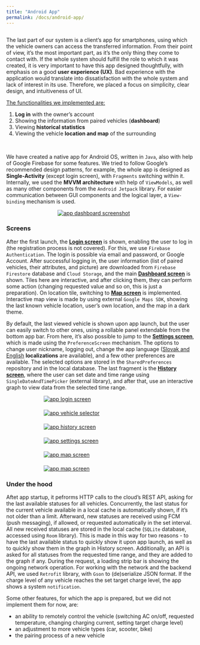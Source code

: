 ```yaml
---
title: "Android App"
permalink: /docs/android-app/
---
```



<div style="display: flex; flex-flow: row wrap; justify-content:center">
	<div style="flex-grow:1; flex-basis:65%;">
		<p>The last part of our system is a client’s app for smartphones, using which the vehicle owners can access the transferred information. From their point of view, it’s the most important part, as it’s the only thing they come to contact with. If the whole system should fulfill the role to which it was created, it is very important to have this app designed thoughtfully, with emphasis on a good <b>user experience (UX)</b>. Bad experience with the application would translate into dissatisfaction with the whole system and lack of interest in its use. Therefore, we placed a focus on simplicity, clear design, and intuitiveness of UI.</p>
		<u>The functionalities we implemented are:</u>
		<ol>
			<li><b>Log in</b> with the owner’s account</li>
			<li>Showing the information from paired vehicles (<b>dashboard</b>)</li>
			<li>Viewing <b>historical statistics</b></li>
			<li>Viewing the vehicle <b>location and map</b> of the surrounding</li>
		</ol>
		<br>
		<p>We have created a native app for Android OS, written in <code>Java</code>, also with help of Google Firebase for some features. We tried to follow Google’s recommended design patterns, for example, the whole app is designed as <b>Single-Activity</b> (except login screen), with <code>Fragments</code> switching within it. Internally, we used the <b>MVVM architecture</b> with help of <code>ViewModels</code>, as well as many other components from the <code>Android Jetpack</code> library. For easier communication between GUI components and the logical layer, a <code>View-binding</code> mechanism is used.</p>
	</div>
	<div style="flex-grow:0; flex-basis:35%; padding-top:0px; padding-left:20px; padding-right:20px; min-width:230px">
		<a href="{{ "/assets/img/docs/app1_full.jpg" | relative_url }}" data-lightbox="app-screens">
    		<img src="{{ "/assets/img/docs/app1.png" | relative_url }}" alt="app dashboard screenshot" style="max-width:100%; ">
		</a>
  </div>
</div>


### Screens
After the first launch, the <b><u>Login screen</u></b> is shown, enabling the user to log in (the registration process is not covered). For this, we use `Firebase Authentication`. The login is possible via email and password, or Google Account. After successful logging in, the user information (list of paired vehicles, their attributes, and picture) are downloaded from `Firebase Firestore` database and `Cloud Storage`, and the main <b><u>Dashboard screen</u></b> is shown. Tiles here are interactive, and after clicking them, they can perform some action (changing requested value and so on, this is just a preparation). On location tile, switching to <b><u>Map screen</u></b> is implemented. Interactive map view is made by using external `Google Maps SDK`, showing the last known vehicle location, user’s own location, and the map in a dark theme.  

By default, the last viewed vehicle is shown upon app launch, but the user can easily switch to other ones, using a rollable panel extendable from the bottom app bar. 
From here, it’s also possible to jump to the <b><u>Settings screen</u></b>, which is made using the `PreferenceScreen` mechanism. The options to change user nickname, logging out, change the app language (<u>Slovak and English</u> **localizations** are available), and a few other preferences are available. The selected options are stored in the `SharedPreferences` repository and in the local database. The last fragment is the <b><u>History screen</u></b>, where the user can set date and time range using `SingleDateAndTimePicker` (external library), and after that, use an interactive graph to view data from the selected time range.

<div style="display:flex; flex-flow:row wrap; justify-content:center; gap: 20px">
	<div style="flex-basis:19rem">
		<a href="{{ "/assets/img/docs/app2_full.jpg" | relative_url }}" data-lightbox="app-screens">
			<img src="{{ "/assets/img/docs/app2.png" | relative_url }}" alt="app login screen">
		</a>
	</div>
	<div style="flex-basis:19rem">
		<a href="{{ "/assets/img/docs/app3_full.jpg" | relative_url }}" data-lightbox="app-screens">
			<img src="{{ "/assets/img/docs/app3.png" | relative_url }}" alt="app vehicle selector">
		</a>
	</div>
	<div style="flex-basis:19rem">
		<a href="{{ "/assets/img/docs/app4_full.jpg" | relative_url }}" data-lightbox="app-screens">
			<img src="{{ "/assets/img/docs/app4.png" | relative_url }}" alt="app history screen" style="max-width:100%;">
		</a>
	</div>
	<div style="flex-basis:19rem">
		<a href="{{ "/assets/img/docs/app5_full.jpg" | relative_url }}" data-lightbox="app-screens">
			<img src="{{ "/assets/img/docs/app5.png" | relative_url }}" alt="app settings screen">
		</a>
	</div>
	<div style="flex-basis:19rem">
		<a href="{{ "/assets/img/docs/app6_full.jpg" | relative_url }}" data-lightbox="app-screens">
			<img src="{{ "/assets/img/docs/app6.png" | relative_url }}" alt="app map screen">
		</a>
	</div>
	<div style="flex-basis:19rem">
		<a href="{{ "/assets/img/docs/app7_full.jpg" | relative_url }}" data-lightbox="app-screens">
			<img src="{{ "/assets/img/docs/app7.png" | relative_url }}" alt="app map screen">
		</a>
	</div>
</div>

### Under the hood
Aftet app startup, it pefrorms HTTP calls to the cloud’s REST API, asking for the last available statuses for all vehicles. Concurrently, the last status for the current vehicle available in a local cache is automatically shown, if it’s not older than a limit. Afterward, new statuses are received using FCM (push messaging), if allowed, or requested automatically in the set interval. All new received statuses are stored in the local cache (`SQLite` database, accessed using `Room` library). This is made in this way for two reasons - to have the last available status to quickly show it upon app launch, as well as to quickly show them in the graph in History screen. Additionally, an API is asked for all statuses from the requested time range, and they are added to the graph if any. During the request, a loading strip bar is showing the ongoing network operation. For working with the network and the backend API, we used `Retrofit` library, with `Gson` to (de)serialize JSON format.
If the charge level of any vehicle reaches the set target charge level, the app shows a system `notification`.

Some other features, for which the app is prepared, but we did not implement them for now, are:
- an ability to remotely control the vehicle (switching AC on/off, requested temperature, changing charging current, setting target charge level)
- an adjustment to more vehicle types (car, scooter, bike)
- the pairing process of a new vehicle
